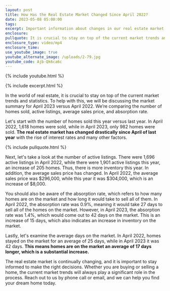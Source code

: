 ```yaml
---
layout: post
title: How Has the Real Estate Market Changed Since April 2022?
date: 2023-05-08 05:00:00
tags:
excerpt: Important information about changes in our real estate market.
enclosure:
pullquote: It is crucial to stay on top of the current market trends and statistics.
enclosure_type: video/mp4
enclosure_time:
use_youtube_image: true
youtube_alternate_image: /uploads/2-79.jpg
youtube_code: Ajb-Qk6ca6c
---
```

{% include youtube.html %}

{% include excerpt.html %}

In the world of real estate, it is crucial to stay on top of the current market trends and statistics. To help with this, we will be discussing the market summary for April 2023 versus April 2022. We’re comparing the number of homes sold, active listings, average sales price, and absorption rate.

Let's start with the number of homes sold this year versus last year. In April 2022, 1,618 homes were sold, while in April 2023, only 982 homes were sold. **The real estate market has changed drastically since April of last year** with the rise of interest rates and many other factors.

{% include pullquote.html %}

Next, let's take a look at the number of active listings. There were 1,696 active listings in April 2022, while there were 1,901 active listings this year, an increase of 205 homes. Thus, there is more inventory this year. In addition, the average sales price has changed. In April 2022, the average sales price was $296,000, while this year it was $304,000, which is an increase of $8,000.

You should also be aware of the absorption rate, which refers to how many homes are on the market and how long it would take to sell all of them. In April 2022, the absorption rate was 0.9%, meaning it would take 27 days to sell all of the homes on the market. However, in April 2023, the absorption rate was 1.4%, which would come out to 42 days on the market. This is an increase of 15 days, which also indicates an increase in inventory on the market.

Lastly, let's examine the average days on the market. In April 2022, homes stayed on the market for an average of 25 days, while in April 2023 it was 42 days. **This means homes are on the market an average of 17 days longer, which is a substantial increase.&nbsp;**

The real estate market is continually changing, and it is important to stay informed to make the right decisions. Whether you are buying or selling a home, the current market trends will always play a significant role in the process. Reach out to us by phone call or email, and we can help you find your dream home today.